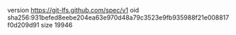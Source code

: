 version https://git-lfs.github.com/spec/v1
oid sha256:931befed8eebe204ea63e970d48a79c3523e9fb935988f21e008817f0d209d91
size 19946
